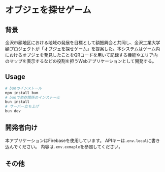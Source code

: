 # オブジェを探せゲーム

## 背景
<!-- 開発背景 -->
金沢市額地区における地域の発展を目標として額振興会と共同し、金沢工業大学額プロジェクトが「オブジェを探せゲーム」を提案した。本システムはゲーム内におけるオブジェを発見したことをQRコードを用いて記録する機能やエリア内のマップを表示するなどの役割を担うWebアプリケーションとして開発する。

## Usage
<!-- ローカルサーバーの起動方法等 -->
```bash
# bunのインストール
npm install bun
# bunで依存関係のインストール
bun install
# サーバー立ち上げ
bun dev
```

## 開発者向け
<!-- APIキーの管理方法等 -->
本アプリケーションはFirebaseを使用しています。
APIキーは`.env.local`に書き込んでください。
内容は`.env.exmaple`を参照してください。

## その他